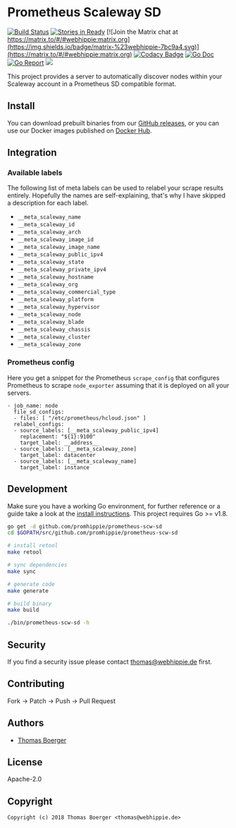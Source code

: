 # Prometheus Scaleway SD

[![Build Status](http://github.dronehippie.de/api/badges/promhippie/prometheus-scw-sd/status.svg)](http://github.dronehippie.de/promhippie/prometheus-scw-sd)
[![Stories in Ready](https://badge.waffle.io/promhippie/prometheus-scw-sd.svg?label=ready&title=Ready)](http://waffle.io/promhippie/prometheus-scw-sd)
[![Join the Matrix chat at https://matrix.to/#/#webhippie:matrix.org](https://img.shields.io/badge/matrix-%23webhippie-7bc9a4.svg)](https://matrix.to/#/#webhippie:matrix.org)
[![Codacy Badge](https://api.codacy.com/project/badge/Grade/4671e4dac861415db19d41c7959a530a)](https://www.codacy.com/app/promhippie/prometheus-scw-sd?utm_source=github.com&amp;utm_medium=referral&amp;utm_content=promhippie/prometheus-scw-sd&amp;utm_campaign=Badge_Grade)
[![Go Doc](https://godoc.org/github.com/promhippie/prometheus-scw-sd?status.svg)](http://godoc.org/github.com/promhippie/prometheus-scw-sd)
[![Go Report](http://goreportcard.com/badge/github.com/promhippie/prometheus-scw-sd)](http://goreportcard.com/report/github.com/promhippie/prometheus-scw-sd)
[![](https://images.microbadger.com/badges/image/promhippie/prometheus-scw-sd.svg)](http://microbadger.com/images/promhippie/prometheus-scw-sd "Get your own image badge on microbadger.com")

This project provides a server to automatically discover nodes within your Scaleway account in a Prometheus SD compatible format.


## Install

You can download prebuilt binaries from our [GitHub releases](https://github.com/promhippie/prometheus-scw-sd/releases), or you can use our Docker images published on [Docker Hub](https://hub.docker.com/r/promhippie/prometheus-scw-sd/tags/).


## Integration

### Available labels

The following list of meta labels can be used to relabel your scrape results entirely. Hopefully the names are self-explaining, that's why I have skipped a description for each label.

* `__meta_scaleway_name`
* `__meta_scaleway_id`
* `__meta_scaleway_arch`
* `__meta_scaleway_image_id`
* `__meta_scaleway_image_name`
* `__meta_scaleway_public_ipv4`
* `__meta_scaleway_state`
* `__meta_scaleway_private_ipv4`
* `__meta_scaleway_hostname`
* `__meta_scaleway_org`
* `__meta_scaleway_commercial_type`
* `__meta_scaleway_platform`
* `__meta_scaleway_hypervisor`
* `__meta_scaleway_node`
* `__meta_scaleway_blade`
* `__meta_scaleway_chassis`
* `__meta_scaleway_cluster`
* `__meta_scaleway_zone`

### Prometheus config

Here you get a snippet for the Prometheus `scrape_config` that configures Prometheus to scrape `node_exporter` assuming that it is deployed on all your servers.

```
- job_name: node
  file_sd_configs:
  - files: [ "/etc/prometheus/hcloud.json" ]
  relabel_configs:
  - source_labels: [__meta_scaleway_public_ipv4]
    replacement: "${1}:9100"
    target_label: __address__
  - source_labels: [__meta_scaleway_zone]
    target_label: datacenter
  - source_labels: [__meta_scaleway_name]
    target_label: instance
```


## Development

Make sure you have a working Go environment, for further reference or a guide take a look at the [install instructions](http://golang.org/doc/install.html). This project requires Go >= v1.8.

```bash
go get -d github.com/promhippie/prometheus-scw-sd
cd $GOPATH/src/github.com/promhippie/prometheus-scw-sd

# install retool
make retool

# sync dependencies
make sync

# generate code
make generate

# build binary
make build

./bin/prometheus-scw-sd -h
```


## Security

If you find a security issue please contact thomas@webhippie.de first.


## Contributing

Fork -> Patch -> Push -> Pull Request


## Authors

* [Thomas Boerger](https://github.com/tboerger)


## License

Apache-2.0


## Copyright

```
Copyright (c) 2018 Thomas Boerger <thomas@webhippie.de>
```
